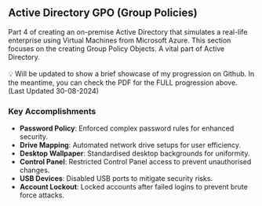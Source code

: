 <h2> Active Directory GPO (Group Policies) </h2>
Part 4 of creating an on-premise Active Directory that simulates a real-life enterprise using Virtual Machines from Microsoft Azure. This section focuses on the creating Group Policy Objects. A vital part of Active Directory.
</br>
</br>
💡 Will be updated to show a brief showcase of my progression on Github. In the meantime, you can check the PDF for the FULL progression above. (Last Updated 30-08-2024)

<h3>Key Accomplishments</h3>

- **Password Policy**: Enforced complex password rules for enhanced security.
- **Drive Mapping**: Automated network drive setups for user efficiency.
- **Desktop Wallpaper**: Standardised desktop backgrounds for uniformity.
- **Control Panel**: Restricted Control Panel access to prevent unauthorised changes.
- **USB Devices**: Disabled USB ports to mitigate security risks.
- **Account Lockout**: Locked accounts after failed logins to prevent brute force attacks.
